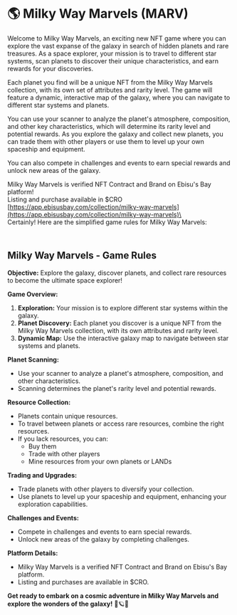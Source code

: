 # 🌎 Milky Way Marvels (MARV)

Welcome to Milky Way Marvels, an exciting new NFT game where you can explore the vast expanse of the galaxy in search of hidden planets and rare treasures. As a space explorer, your mission is to travel to different star systems, scan planets to discover their unique characteristics, and earn rewards for your discoveries.&#x20;

Each planet you find will be a unique NFT from the Milky Way Marvels collection, with its own set of attributes and rarity level. The game will feature a dynamic, interactive map of the galaxy, where you can navigate to different star systems and planets.&#x20;

You can use your scanner to analyze the planet's atmosphere, composition, and other key characteristics, which will determine its rarity level and potential rewards. As you explore the galaxy and collect new planets, you can trade them with other players or use them to level up your own spaceship and equipment.&#x20;

You can also compete in challenges and events to earn special rewards and unlock new areas of the galaxy.

Milky Way Marvels is verified NFT Contract and Brand on Ebisu's Bay platform!\
Listing and purchase available in $CRO\
[https://app.ebisusbay.com/collection/milky-way-marvels](https://app.ebisusbay.com/collection/milky-way-marvels)\
\
Certainly! Here are the simplified game rules for Milky Way Marvels:

\
**Milky Way Marvels - Game Rules**
----------------------------------

**Objective:** Explore the galaxy, discover planets, and collect rare resources to become the ultimate space explorer!

**Game Overview:**

1. **Exploration:** Your mission is to explore different star systems within the galaxy.
2. **Planet Discovery:** Each planet you discover is a unique NFT from the Milky Way Marvels collection, with its own attributes and rarity level.
3. **Dynamic Map:** Use the interactive galaxy map to navigate between star systems and planets.

**Planet Scanning:**

* Use your scanner to analyze a planet's atmosphere, composition, and other characteristics.
* Scanning determines the planet's rarity level and potential rewards.

**Resource Collection:**

* Planets contain unique resources.
* To travel between planets or access rare resources, combine the right resources.
* If you lack resources, you can:
  * Buy them
  * Trade with other players
  * Mine resources from your own planets or LANDs

**Trading and Upgrades:**

* Trade planets with other players to diversify your collection.
* Use planets to level up your spaceship and equipment, enhancing your exploration capabilities.

**Challenges and Events:**

* Compete in challenges and events to earn special rewards.
* Unlock new areas of the galaxy by completing challenges.

**Platform Details:**

* Milky Way Marvels is a verified NFT Contract and Brand on Ebisu's Bay platform.
* Listing and purchases are available in $CRO.

**Get ready to embark on a cosmic adventure in Milky Way Marvels and explore the wonders of the galaxy!** 🚀🪐✨
